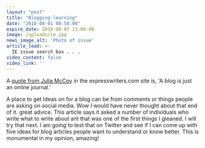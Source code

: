 ```yaml
---
layout: "post"
title: "Blogging-learning"
date: "2018-08-01 08:58:00"
expire_date: 2018-08-07 13:00:00
image: /uploads/ie.jpg
news_image_alt: 'Photo of issue'
article_lead: >-
  IE issue search box . . .
video_content: false
video_link: ''
---
```


A [quote from Julia McCoy](https://expresswriters.com/our-top-10-strategies-to-becoming-an-expert-blogger/) in the expresswriters.com site is, 'A blog is just an online journal.'

A place to get Ideas on for a blog can be from comments or things people are asking on social media. Wow I would have never thought about that end of it. great advice. This article says it asked a number of individuals who write what to write about ant that was one of the first things I gleaned. I will try that next. I am going to test that on Twitter and see if I can come up with five ideas for blog articles people want to understand or know better. This is monumental in my opinion, amazing!
